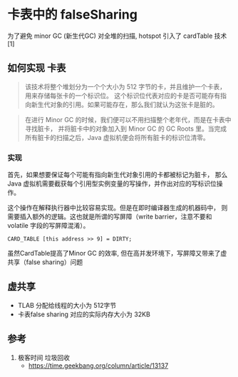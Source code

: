 # 卡表中的 falseSharing

为了避免 minor GC (新生代GC) 对全堆的扫描, hotspot 引入了 cardTable 技术 [1]

## 如何实现 卡表

> 该技术将整个堆划分为一个个大小为 512 字节的卡，并且维护一个卡表，用来存储每张卡的一个标识位。
> 这个标识位代表对应的卡是否可能存有指向新生代对象的引用。如果可能存在，那么我们就认为这张卡是脏的。

> 在进行 Minor GC 的时候，我们便可以不用扫描整个老年代，而是在卡表中寻找脏卡，
> 并将脏卡中的对象加入到 Minor GC 的 GC Roots 里。当完成所有脏卡的扫描之后，Java 虚拟机便会将所有脏卡的标识位清零。

### 实现

首先，如果想要保证每个可能有指向新生代对象引用的卡都被标记为脏卡，
那么 Java 虚拟机需要截获每个引用型实例变量的写操作，并作出对应的写标识位操作。

这个操作在解释执行器中比较容易实现。但是在即时编译器生成的机器码中，
则需要插入额外的逻辑。这也就是所谓的写屏障（write barrier，注意不要和 volatile 字段的写屏障混淆）。

```
CARD_TABLE [this address >> 9] = DIRTY;
```


虽然CardTable提高了Minor GC 的效率, 但在高并发环境下，写屏障又带来了虚共享（false sharing）问题

##  虚共享

- TLAB 分配给线程的大小为 512字节
- 卡表false sharing 对应的实际内存大小为 32KB



## 参考

1. 极客时间 垃圾回收
    - https://time.geekbang.org/column/article/13137

    
